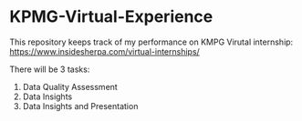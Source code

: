 # KPMG-Virtual-Experience
This repository keeps track of my performance on KMPG Virutal internship: https://www.insidesherpa.com/virtual-internships/  

There will be 3 tasks:  
1. Data Quality Assessment 
2. Data Insights
3. Data Insights and Presentation
